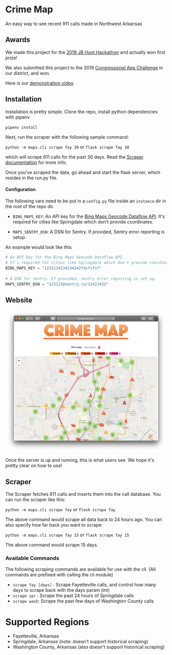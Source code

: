 # Crime Map
An easy way to see recent 911 calls made in Northwest Arkansas

## Awards
We made this project for the [2019 JB Hunt Hackathon](https://hackathon.jbhunt.com/home) and actually won first prize!

We also submitted this project to the 2019 [Congressional App Challenge](https://www.congressionalappchallenge.us/) in our district, and won.

Here is our [demonstration video](https://www.youtube.com/watch?v=v4vO4bch_oM&t=9s).

## Installation
Installation is pretty simple. Clone the repo, install python dependencies with pipenv

`pipenv install`

Next, run the scraper with the following sample command:

`python -m maps.cli scrape fay 30`
or
`flask scrape fay 30`

which will scrape 911 calls for the past 30 days. Read the [Scraper documentation](#scraper) for more info.

Once you've scraped the data, go ahead and start the flask server, which resides in the run.py file.

#### Configuration
The following vars need to be put in a `config.py` file inside an `instance` dir in the root of the repo dir. 

- `BING_MAPS_KEY`: An API key for the [Bing Maps Geocode Dataflow API](https://docs.microsoft.com/en-us/bingmaps/spatial-data-services/geocode-dataflow-api/). It's required for cities like Springdale which don't provide coordinates.

- `MAPS_SENTRY_DSN`: A DSN for Sentry. If provided, Sentry error reporting is setup.

An example would look like this
```python
# An API key for the Bing Maps Geocode Dataflow API.
# It's required for cities like Springdale which don't provide coordinates.
BING_MAPS_KEY = "1232134234234242fdsfsfsf"

# A DSN for sentry. If provided, sentry error reporting is set up.
MAPS_SENTRY_DSN = "123123@sentry.io/32423432"
```


## Website
![A view of the main map view](screenshots/main.png)

Once the server is up and running, this is what users see. We hope it's pretty clear on how to use!

## Scraper

The Scraper fetches 911 calls and inserts them into the call database. You can run the scraper like this:

`python -m maps.cli scrape fay`
or
`flask scrape fay`

The above command would scrape all data back to 24 hours ago. You can also specify how far back you want to scrape:

`python -m maps.cli scrape fay 15`
or
`flask scrape fay 15`

The above command would scrape 15 days.

### Available Commands
The following scraping commands are available for use with the cli. (All commands are prefixed with calling the cli module)

- `scrape fay [days]` : Scrape Fayetteville calls, and control how many days to scrape back with the days param (int)
- `scrape spr` : Scrape the past 24 hours of Springdale calls
- `scrape wash`: Scrape the past few days of Washington County calls

# Supported Regions
- Fayetteville, Arkansas
- Springdale, Arkansas (note: doesn't support historical scraping)
- Washington County, Arkansas (also doesn't support historical scraping)
